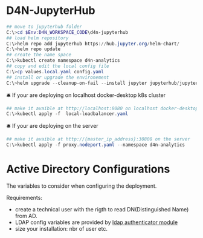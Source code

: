 # D4N-JupyterHub

```powershell
## move to jupyterhub folder
C:\>cd $Env:D4N_WORKSPACE_CODE\d4n-jupyterhub
## load helm repository
C:\>helm repo add jupyterhub https://hub.jupyter.org/helm-chart/
C:\>helm repo update
## create the name space
C:\>kubectl create namespace d4n-analytics
## copy and edit the local config file 
C:\>cp values.local.yaml config.yaml
## install or upgrade the environement
C:\>helm upgrade --cleanup-on-fail --install jupyter jupyterhub/jupyterhub  --namespace d4n-analytics --version=3.0.3 --values config.yaml
```

🛎️ If your are deploying on localhost docker-desktop k8s cluster
```powershell
## make it avaible at http://localhost:8080 on localhost docker-desktop k8s cluster
C:\>kubectl apply -f  local-loadbalancer.yaml
```

🛎️ If your are deploying on the server 
```powershell
## make it avaible at http://{master_ip_address}:30808 on the server
C:\>kubectl apply -f proxy.nodeport.yaml --namespace d4n-analytics
```

# Active Directory Configurations

The variables to consider when configuring the deployment.

Requirements:
   - create a technical user with the rigth to read DN(Distinguished Name) from AD.
   - LDAP config variables are provided by [ldap authenticator module](https://github.com/jupyterhub/ldapauthenticator)
   - size your installation: nbr of user etc.
